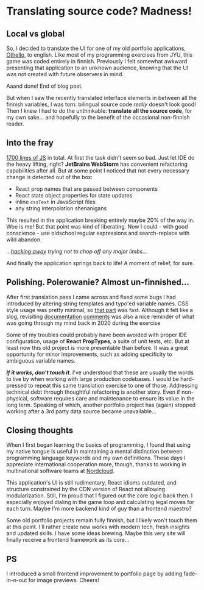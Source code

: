 # Translating source code? Madness!

## Local vs global

So, I decided to translate the UI for one of my old portfolio applications, [Othello](https://jupekett.github.io/portfolio.html#react), to english.
Like most of my programming exercises from JYU, this game was coded entirely in finnish.
Previously I felt somewhat awkward presenting that application to an unknown audience, knowing that the UI was not created with future observers in mind.

Aaand done! End of blog post.

But when I saw the recently translated interface elements in between all the finnish variables, I was torn: bilingual source code _really_ doesn't look good!
Then I knew I had to do the unthinkable: **translate all the source code**, for my own sake... and hopefully to the benefit of the occasional non-finnish reader.

## Into the fray

[1700 lines of JS](https://gitlab.jyu.fi/jupekett/othello-react/-/blob/e0fe5c00ebb40dc1cc185e9d1fd1dbee5f030b2a/js/scripts.js) in total.
At first the task didn't seem so bad.
Just let IDE do the heavy lifting, right?
**JetBrains WebStorm** has convenient refactoring capabilities after all.
But at some point I noticed that not every necessary change is detected out of the box:

- React prop names that are passed between components
- React state object properties for state updates
- inline `cssText` in JavaScript files
- any string interpolation shenanigans

This resulted in the application breaking entirely maybe 20% of the way in.
Woe is me! But that point was kind of liberating.
Now I could - with good conscience - use oldschool regular expressions and search-replace with wild abandon.

*...[hacking away](https://gitlab.jyu.fi/jupekett/othello-react/-/commit/c8c1152fc448e90e08075a9c678a64a5276dc0da) trying not to chop off any major limbs...*

And finally the application springs back to life!
A moment of relief, for sure.

## Polishing. Polerowanie? Almost un-finnished...

After first translation pass I came across and fixed some bugs I had introduced by altering string templates and typo'ed variable names.
CSS style usage was pretty minimal, so
[that part](https://gitlab.jyu.fi/jupekett/othello-react/-/commit/6f9910d99f7ee40f07846d97d1fed5e76d4e6c67)
was fast.
Although it felt like a slog, revisiting
[documentation](https://gitlab.jyu.fi/jupekett/othello-react/-/commit/10ce60b0922c18eca776638559f8baa00cf06574)
[comments](https://gitlab.jyu.fi/jupekett/othello-react/-/commit/fb405e44dd8fa900781a8f2750cb8c6f0acafd2b)
was also a nice reminder of what was going through my mind back in 2020 during the exercise

Some of my troubles could probably have been avoided with proper IDE configuration, usage of **React PropTypes**, a suite of unit tests, etc.
But at least now this old project is more presentable than before.
It was a great opportunity for minor improvements, such as adding specificity to ambiguous variable names.

***If it works, don't touch it***.
I've understood that these are usually the words to live by when working with large production codebases.
I would be hard-pressed to repeat this same translation exercise to one of those.
Addressing technical debt through thoughtful refactoring is another story.
Even if non-physical, software requires care and maintenance to ensure its value in the long term.
Speaking of which, another portfolio project has (again) stopped working after a 3rd party data source became unavailable... 

## Closing thoughts

When I first began learning the basics of programming, I found that using my native tongue is useful in maintaining a mental distinction between programming language keywords and my own definitions.
These days I appreciate international cooperation more, though, thanks to working in multinational software teams at
[Nordcloud](https://nordcloud.com/).

This application's UI is still rudimentary, React idioms outdated, and structure constrained by the CDN version of React not allowing modularization.
Still, I'm proud that I figured out the core logic back then.
I especially enjoyed dialing in the game loop and calculating legal moves for each turn.
Maybe I'm more backend kind of guy than a frontend maestro?

Some old portfolio projects remain fully finnish, but I likely won't touch them at this point.
I'll rather create new works with modern tech, fresh insights and updated skills.
I have some ideas brewing.
Maybe this very site will finally receive a frontend framework as its core... 

## PS

I introduced a small frontend improvement to portfolio page by adding fade-in-n-out for image previews.
Cheers!
